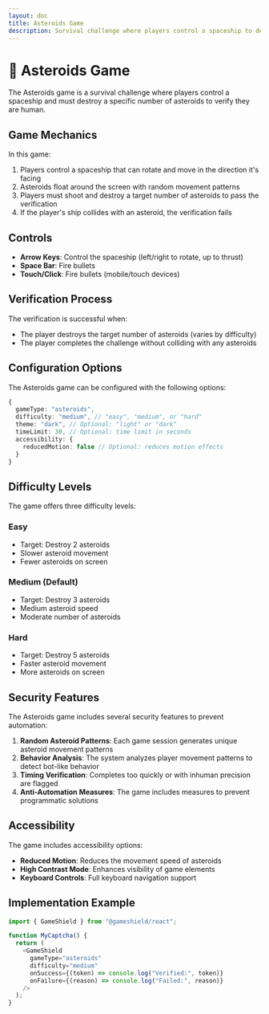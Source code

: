 ```yaml
---
layout: doc
title: Asteroids Game
description: Survival challenge where players control a spaceship to destroy asteroids
---
```


# 🚀 Asteroids Game

The Asteroids game is a survival challenge where players control a spaceship and must destroy a specific number of asteroids to verify they are human.

## Game Mechanics

In this game:

1. Players control a spaceship that can rotate and move in the direction it's facing
2. Asteroids float around the screen with random movement patterns
3. Players must shoot and destroy a target number of asteroids to pass the verification
4. If the player's ship collides with an asteroid, the verification fails

## Controls

- **Arrow Keys**: Control the spaceship (left/right to rotate, up to thrust)
- **Space Bar**: Fire bullets
- **Touch/Click**: Fire bullets (mobile/touch devices)

## Verification Process

The verification is successful when:

- The player destroys the target number of asteroids (varies by difficulty)
- The player completes the challenge without colliding with any asteroids

## Configuration Options

The Asteroids game can be configured with the following options:

```typescript
{
  gameType: "asteroids",
  difficulty: "medium", // "easy", "medium", or "hard"
  theme: "dark", // Optional: "light" or "dark"
  timeLimit: 30, // Optional: time limit in seconds
  accessibility: {
    reducedMotion: false // Optional: reduces motion effects
  }
}
```

## Difficulty Levels

The game offers three difficulty levels:

### Easy
- Target: Destroy 2 asteroids
- Slower asteroid movement
- Fewer asteroids on screen

### Medium (Default)
- Target: Destroy 3 asteroids
- Medium asteroid speed
- Moderate number of asteroids

### Hard
- Target: Destroy 5 asteroids
- Faster asteroid movement
- More asteroids on screen

## Security Features

The Asteroids game includes several security features to prevent automation:

1. **Random Asteroid Patterns**: Each game session generates unique asteroid movement patterns
2. **Behavior Analysis**: The system analyzes player movement patterns to detect bot-like behavior
3. **Timing Verification**: Completes too quickly or with inhuman precision are flagged
4. **Anti-Automation Measures**: The game includes measures to prevent programmatic solutions

## Accessibility

The game includes accessibility options:

- **Reduced Motion**: Reduces the movement speed of asteroids
- **High Contrast Mode**: Enhances visibility of game elements
- **Keyboard Controls**: Full keyboard navigation support

## Implementation Example

```typescript
import { GameShield } from "@gameshield/react";

function MyCaptcha() {
  return (
    <GameShield
      gameType="asteroids"
      difficulty="medium"
      onSuccess={(token) => console.log("Verified:", token)}
      onFailure={(reason) => console.log("Failed:", reason)}
    />
  );
}
```
